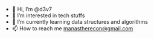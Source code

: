 - 👋 Hi, I’m @d3v7
- 👀 I’m interested in tech stuffs
- 🌱 I’m currently learning data structures and algorithms
- 📫 How to reach me manastherecon@gmail.com

<!---
d3v7/d3v7 is a ✨ special ✨ repository because its `README.md` (this file) appears on your GitHub profile.
You can click the Preview link to take a look at your changes.
--->
